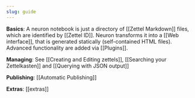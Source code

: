 ```yaml
---
slug: guide
---
```


**Basics**: A neuron notebook is just a directory of [[Zettel Markdown]] files, which are identified by [[Zettel ID]]. Neuron transforms it into a [[Web interface]], that is generated statically (self-contained HTML files). Advanced functionality are added via [[Plugins]].

**Managing**: See [[Creating and Editing zettels]], [[Searching your Zettelkasten]] and [[Querying with JSON output]]

**Publishing**: [[Automatic Publishing]]

**Extras**: [[extras]]